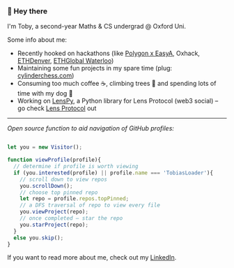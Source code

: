 ### 👋 Hey there

I'm Toby, a second-year Maths & CS undergrad @ Oxford Uni.

Some info about me:
- Recently hooked on hackathons (like [Polygon x EasyA](https://www.easya.io/event/polygon-x-easya-hackathon), Oxhack, [ETHDenver](https://www.easya.io/event/polygon-x-easya-hackathon), [ETHGlobal Waterloo](https://ethglobal.com/showcase/tokenbound-titans-5w6oq))
- Maintaining some fun projects in my spare time (plug: [cylinderchess.com](https://cylinderchess.com))
- Consuming too much coffee ☕️, climbing trees 🌳 and spending lots of time with my dog 🦮
- Working on [LensPy](https://github.com/TobiasLoader/LensPy), a Python library for Lens Protocol (web3 social) – go check [Lens Protocol](https://www.lens.xyz) out

---

*Open source function to aid navigation of GitHub profiles:*

```javascript

let you = new Visitor();

function viewProfile(profile){
  // determine if profile is worth viewing
  if (you.interested(profile) || profile.name === 'TobiasLoader'){
    // scroll down to view repos
    you.scrollDown();
    // choose top pinned repo
    let repo = profile.repos.topPinned;
    // a DFS traversal of repo to view every file
    you.viewProject(repo);
    // once completed – star the repo
    you.starProject(repo);
  }
  else you.skip();
}
```

If you want to read more about me, check out my [LinkedIn](https://www.linkedin.com/in/tobiasloader/).

